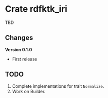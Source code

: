 # Crate rdfktk_iri

TBD

## Changes

**Version 0.1.0**

* First release

## TODO

1. Complete implementations for trait `Normalize`.
1. Work on Builder.
